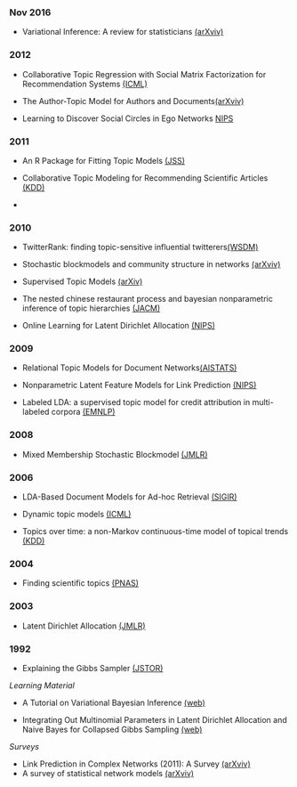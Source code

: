 


### Nov 2016

- Variational Inference: A review for statisticians [(arXviv)](https://arxiv.org/pdf/1601.00670.pdf)

### 2012 

- Collaborative Topic Regression with Social Matrix Factorization for
Recommendation Systems [(ICML)](/http://icml.cc/2012/papers/407.pdf)

- The Author-Topic Model for Authors and Documents[(arXviv)](https://arxiv.org/abs/1207.4169)

- Learning to Discover Social Circles in Ego Networks [NIPS](http://papers.nips.cc/paper/4532-learning-to-discover-social-circles-in-ego-networks.pdf)

### 2011


- An R Package for Fitting Topic Models [(JSS)](http://epub.wu.ac.at/3987/1/topicmodels.pdf)

- Collaborative Topic Modeling for Recommending Scientific Articles [(KDD)](http://www.cs.columbia.edu/~blei/papers/WangBlei2011.pdf)
- 

### 2010
- TwitterRank: finding topic-sensitive influential twitterers[(WSDM)](http://dl.acm.org/citation.cfm?id=1718520)
- Stochastic blockmodels and community structure in networks [(arXviv)](https://arxiv.org/pdf/1008.3926.pdf)
- Supervised Topic Models [(arXiv)](https://arxiv.org/pdf/1003.0783.pdf)
- The nested chinese restaurant process and bayesian nonparametric inference of topic hierarchies [(JACM)](https://cocosci.berkeley.edu/tom/papers/ncrp.pdf)


- Online Learning for Latent Dirichlet Allocation [(NIPS)](http://papers.nips.cc/paper/3902-online-learning-for-latent-dirichlet-allocation.pdf)

### 2009
- Relational Topic Models for Document Networks[(AISTATS)](http://proceedings.mlr.press/v5/chang09a/chang09a.pdf)

- Nonparametric Latent Feature Models for Link Prediction [(NIPS)](http://papers.nips.cc/paper/3846-nonparametric-latent-feature-models-for-link-prediction.pdf)

- Labeled LDA: a supervised topic model for credit attribution in multi-labeled corpora [(EMNLP)](https://nlp.stanford.edu/pubs/llda-emnlp09.pdf)

### 2008
- Mixed Membership Stochastic Blockmodel [(JMLR)](http://jmlr.csail.mit.edu/papers/volume9/airoldi08a/airoldi08a.pdf)

### 2006
- LDA-Based Document Models for Ad-hoc Retrieval [(SIGIR)](https://ai2-s2-pdfs.s3.amazonaws.com/0ef3/11acf523d4d0e2cc5f747a6508af2c89c5f7.pdf)

- Dynamic topic models [(ICML)](https://mimno.infosci.cornell.edu/info6150/readings/dynamic_topic_models.pdf)

- Topics over time: a non-Markov continuous-time model of topical trends [(KDD)](https://pdfs.semanticscholar.org/7f8a/bf25ca24b48450b4e535f41e2b8a87df73f5.pdf)

###  2004
- Finding scientific topics [(PNAS)](http://psiexp.ss.uci.edu/research/papers/sciencetopics.pdf)

### 2003

- Latent Dirichlet Allocation [(JMLR)](www.jmlr.org/papers/volume3/blei03a/blei03a.pdf)

### 1992

- Explaining the Gibbs Sampler [(JSTOR)](http://biostat.jhsph.edu/~mmccall/articles/casella_1992.pdf)


*Learning Material*

- A Tutorial on Variational Bayesian Inference [(web)](http://www.orchid.ac.uk/eprints/40/1/fox_vbtut.pdf)

- Integrating Out Multinomial Parameters in Latent Dirichlet Allocation and Naive Bayes for Collapsed Gibbs Sampling [(web)](https://lingpipe.files.wordpress.com/2010/07/lda3.pdf)


*Surveys*
- Link Prediction in Complex Networks (2011): A Survey [(arXviv)](https://arxiv.org/pdf/1010.0725)
- A survey of statistical network models [(arXviv)](https://arxiv.org/pdf/0912.5410.pdf)


